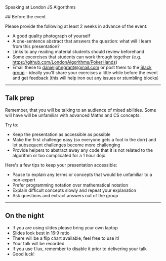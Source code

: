Speaking at London JS Algorithms

## Before the event

Please provide the following at least 2 weeks in advance of the event:

- A good quality photograph of yourself
- A one-sentence abstract that answers the question: what will I learn from this presentation?
- Links to any reading material students should review beforehand
- Some excercises that students can work through together (e.g. https://github.com/LondonAlgorithms/PokerHands)
- Email these to danieljohngrant@gmail.com or post them to the [Slack group](https://github.com/LondonAlgorithms/PokerHands) - ideally you'll share your exercises a little while before the event and get feedback (this will help iron out any issues or stumbling blocks)


---

## Talk prep

Remember, that you will be talking to an audience of mixed abilities. Some will have will be unfamiliar with advanced Maths and CS concepts. 

Try to:

- Keep the presentation as accessible as possible
- Make the first challenge easy (so everyone gets a foot in the dorr) and let subsequent challenges become more challenging
- Provide helpers to abstract away any code that it is not related to the algorithm or too complicated for a 1 hour dojo

Here's a few tips to keep your presentation accessible:

- Pause to explain any terms or concepts that would be unfamiliar to a non-expert
- Prefer programming notation over mathematical notation
- Explain difficult concepts slowly and repeat your explanation
- Ask questions and extract answers out of the group


---

## On the night

- If you are using slides please bring your own laptop
- Slides look best in 16:9 ratio
- There will be a flip chart available, feel free to use it!
- Your talk will be recorded
- If you use f.lux, remember to disable it prior to delivering your talk
- Good luck!
